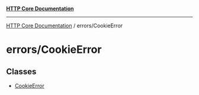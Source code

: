 [**HTTP Core Documentation**](../../README.md)

***

[HTTP Core Documentation](../../README.md) / errors/CookieError

# errors/CookieError

## Classes

- [CookieError](classes/CookieError.md)
